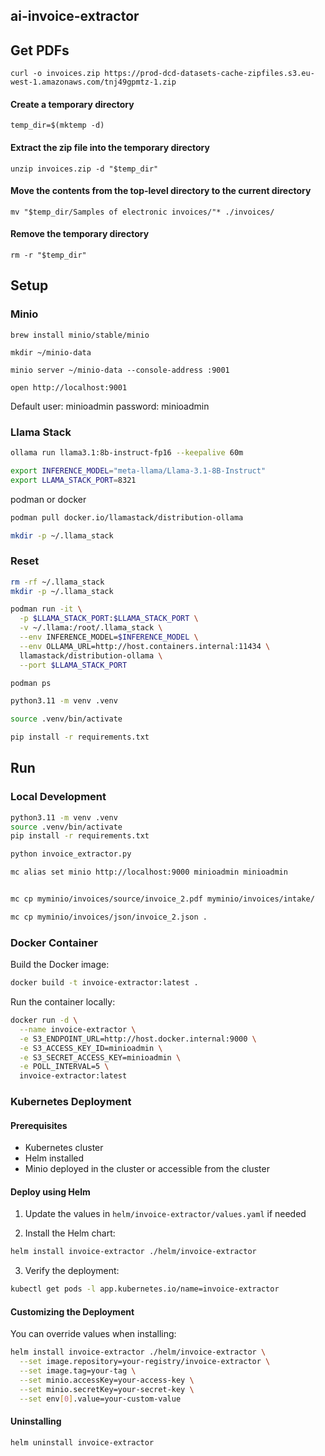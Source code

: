 
## ai-invoice-extractor

## Get PDFs

```
curl -o invoices.zip https://prod-dcd-datasets-cache-zipfiles.s3.eu-west-1.amazonaws.com/tnj49gpmtz-1.zip
```

#### Create a temporary directory
```
temp_dir=$(mktemp -d)
```

#### Extract the zip file into the temporary directory
```
unzip invoices.zip -d "$temp_dir"
```

#### Move the contents from the top-level directory to the current directory
```
mv "$temp_dir/Samples of electronic invoices/"* ./invoices/
```

#### Remove the temporary directory
```
rm -r "$temp_dir"
```

## Setup

### Minio

```
brew install minio/stable/minio
```

```
mkdir ~/minio-data
```

```
minio server ~/minio-data --console-address :9001
```

```
open http://localhost:9001
```

Default
user: minioadmin
password: minioadmin

### Llama Stack


```bash
ollama run llama3.1:8b-instruct-fp16 --keepalive 60m
```

```bash
export INFERENCE_MODEL="meta-llama/Llama-3.1-8B-Instruct"
export LLAMA_STACK_PORT=8321
```

podman or docker

```bash
podman pull docker.io/llamastack/distribution-ollama
```

```bash
mkdir -p ~/.llama_stack
```

### Reset

```bash
rm -rf ~/.llama_stack
mkdir -p ~/.llama_stack
```

```bash
podman run -it \
  -p $LLAMA_STACK_PORT:$LLAMA_STACK_PORT \
  -v ~/.llama:/root/.llama_stack \
  --env INFERENCE_MODEL=$INFERENCE_MODEL \
  --env OLLAMA_URL=http://host.containers.internal:11434 \
  llamastack/distribution-ollama \
  --port $LLAMA_STACK_PORT
```

```bash
podman ps
```

```bash
python3.11 -m venv .venv
```

```bash
source .venv/bin/activate
```

```bash
pip install -r requirements.txt
```



## Run

### Local Development

```bash
python3.11 -m venv .venv
source .venv/bin/activate
pip install -r requirements.txt
```

```bash
python invoice_extractor.py
```

```bash
mc alias set minio http://localhost:9000 minioadmin minioadmin
```

```bash

```

```bash
mc cp myminio/invoices/source/invoice_2.pdf myminio/invoices/intake/
```

```bash
mc cp myminio/invoices/json/invoice_2.json .
```

### Docker Container

Build the Docker image:

```bash
docker build -t invoice-extractor:latest .
```

Run the container locally:

```bash
docker run -d \
  --name invoice-extractor \
  -e S3_ENDPOINT_URL=http://host.docker.internal:9000 \
  -e S3_ACCESS_KEY_ID=minioadmin \
  -e S3_SECRET_ACCESS_KEY=minioadmin \
  -e POLL_INTERVAL=5 \
  invoice-extractor:latest
```


### Kubernetes Deployment

#### Prerequisites

- Kubernetes cluster
- Helm installed
- Minio deployed in the cluster or accessible from the cluster

#### Deploy using Helm

1. Update the values in `helm/invoice-extractor/values.yaml` if needed

2. Install the Helm chart:

```bash
helm install invoice-extractor ./helm/invoice-extractor
```

3. Verify the deployment:

```bash
kubectl get pods -l app.kubernetes.io/name=invoice-extractor
```

#### Customizing the Deployment

You can override values when installing:

```bash
helm install invoice-extractor ./helm/invoice-extractor \
  --set image.repository=your-registry/invoice-extractor \
  --set image.tag=your-tag \
  --set minio.accessKey=your-access-key \
  --set minio.secretKey=your-secret-key \
  --set env[0].value=your-custom-value
```

#### Uninstalling

```bash
helm uninstall invoice-extractor
```
